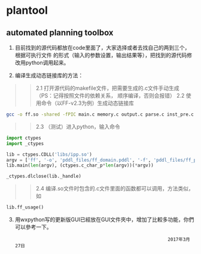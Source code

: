 # plantool
## automated planning toolbox

1. 目前找到的源代码都放在code里面了，大家选择或者去找自己的两到三个，根据可执行文件
的形式（输入的参数设置，输出结果等），把找到的源代码修改用python调用起来。

2. 编译生成动态链接库的方法：
>>2.1 打开源代码的makefile文件，把需要生成的.c文件手动生成（PS：记得按照文件的依赖关系，
顺序编译，否则会报错）
>>2.2 使用命令（以FF-v2.3为例）生成动态链接库
```bash
gcc -o ff.so -shared -fPIC main.c memory.c output.c parse.c inst_pre.c inst_easy.c inst_hard.c inst_final.c orderings.c relax.c search.c scan-fct_pddl.tab.c scan-ops_pddl.tab.c
```
>>2.3 （测试）进入python，输入命令
```python
import ctypes
import _ctypes

lib = ctypes.CDLL('libs/ipp.so')
argv = ['ff', '-o', 'pddl_files/ff_domain.pddl', '-f', 'pddl_files/ff_problem.pddl']
lib.main(len(argv), (ctypes.c_char_p*len(argv))(*argv))

_ctypes.dlclose(lib._handle)
```
>>2.4 编译.so文件时包含的.c文件里面的函数都可以调用，方法类似，如
```python
lib.ff_usage()
```

3. 用wxpython写的更新版GUI已經放在GUI文件夾中，增加了比較多功能，你們可以參考一下。



                                                                2017年3月27日
